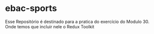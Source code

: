 # ebac-sports
Esse Repositório é destinado para a pratica do exercício do Modulo 30. Onde temos que incluir nele o Redux Toolkit 

